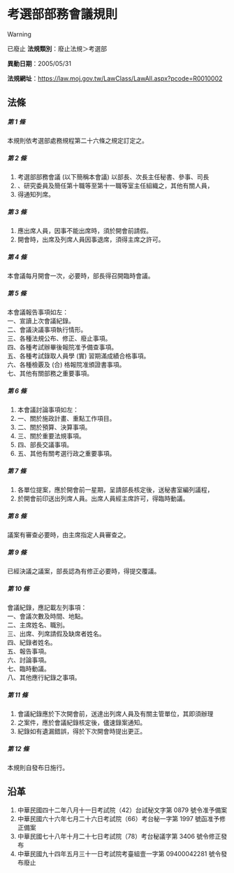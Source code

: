 # 考選部部務會議規則


> [!WARNING]
> 已廢止
**法規類別**：廢止法規＞考選部

**異動日期**：2005/05/31  

**法規網址**：https://law.moj.gov.tw/LawClass/LawAll.aspx?pcode=R0010002



## 法條
##### 第 1 條
本規則依考選部處務規程第二十六條之規定訂定之。

##### 第 2 條
1. 考選部部務會議 (以下簡稱本會議) 以部長、次長主任秘書、參事、司長
1. 、研究委員及簡任第十職等至第十一職等室主任組織之，其他有關人員，
1. 得通知列席。

##### 第 3 條
1. 應出席人員，因事不能出席時，須於開會前請假。
1. 開會時，出席及列席人員因事退席，須得主席之許可。

##### 第 4 條
本會議每月開會一次，必要時，部長得召開臨時會議。

##### 第 5 條
本會議報告事項如左：  
一、宣讀上次會議紀錄。  
二、會議決議事項執行情形。  
三、各種法規公布、修正、廢止事項。  
四、各種考試辦畢後報院准予備查事項。  
五、各種考試錄取人員學 (實) 習期滿成績合格事項。  
六、各種檢覈及 (合) 格報院准頒證書事項。  
七、其他有關部務之重要事項。

##### 第 6 條
1. 本會議討論事項如左：　
1. 一、關於施政計畫、重點工作項目。
1. 二、關於預算、決算事項。
1. 三、關於重要法規事項。
1. 四、部長交議事項。
1. 五、其他有關考選行政之重要事項。

##### 第 7 條
1. 各單位提案，應於開會前一星期，呈請部長核定後，送秘書室編列議程，
1. 於開會前印送出列席人員。出席人員經主席許可，得臨時動議。

##### 第 8 條
議案有審查必要時，由主席指定人員審查之。

##### 第 9 條
已經決議之議案，部長認為有修正必要時，得提交覆議。

##### 第 10 條
會議紀錄，應記載左列事項：  
一、會議次數及時間、地點。  
二、主席姓名、職別。  
三、出席、列席請假及缺席者姓名。  
四、紀錄者姓名。  
五、報告事項。  
六、討論事項。  
七、臨時動議。  
八、其他應行紀錄之事項。

##### 第 11 條
1. 會議紀錄應於下次開會前，送達出列席人員及有關主管單位，其即須辦理
1. 之案件，應於會議紀錄核定後，儘速錄案通知。
1. 紀錄如有遺漏錯誤，得於下次開會時提出更正。

##### 第 12 條
本規則自發布日施行。

## 沿革
1. 中華民國四十二年八月十一日考試院（42）台試秘文字第 0879 號令准予備案
1. 中華民國六十六年七月二十六日考試院（66）考台秘一字第 1997 號函准予修正備案
1. 中華民國七十八年十月二十七日考試院（78）考台秘議字第 3406 號令修正發布
1. 中華民國九十四年五月三十一日考試院考臺組壹一字第 09400042281  號令發布廢止

